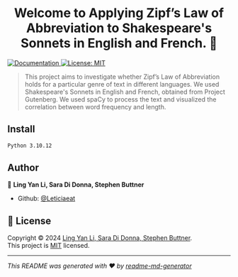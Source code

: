 <h1 align="center">Welcome to Applying Zipf’s Law of Abbreviation to Shakespeare's Sonnets in English and French. 👋</h1>
<p>
  <a href="https://github.com/Letieateat/nlp#readme" target="_blank">
    <img alt="Documentation" src="https://img.shields.io/badge/documentation-yes-brightgreen.svg" />
  </a>
  <a href="https://opensource.org/license/mit/" target="_blank">
    <img alt="License: MIT" src="https://img.shields.io/badge/License-MIT-yellow.svg" />
  </a>
</p>

> This project aims to investigate whether Zipf’s Law of Abbreviation holds for a particular genre of text in different languages. We used Shakespeare's Sonnets in English and French, obtained from Project Gutenberg. We used spaCy to process the text and visualized the correlation between word frequency and length. 

## Install

```sh
Python 3.10.12
```

## Author

👤 **Ling Yan Li, Sara Di Donna, Stephen Buttner**

* Github: [@Leticiaeat](https://github.com/Leticiaeat)

## 📝 License

Copyright © 2024 [Ling Yan Li, Sara Di Donna, Stephen Buttner](https://github.com/Leticiaeat).<br />
This project is [MIT](https://opensource.org/license/mit/) licensed.

***
_This README was generated with ❤️ by [readme-md-generator](https://github.com/kefranabg/readme-md-generator)_
